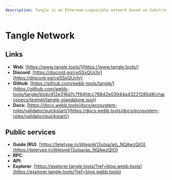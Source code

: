 ```yaml
---
description: Tangle is an Ethereum-compatible network based on Substrate
---
```


# Tangle Network

## Links

* **Web**: [https://www.tangle.tools/](https://www.tangle.tools/)
* **Discord**: [https://discord.gg/ceSSxQUchr](https://discord.gg/ceSSxQUchr)
* **Github**: [https://github.com/webb-tools/tangle/](https://github.com/webb-tools/tangle/blob/d12e316d7c7f64fdcc76842e03944a43221285d8/chainspecs/testnet/tangle-standalone.json)
* **Docs:** [https://docs.webb.tools/docs/ecosystem-roles/validator/quickstart/](https://docs.webb.tools/docs/ecosystem-roles/validator/quickstart/)



## Public services

* **Guide (RU)**: [https://teletype.in/@lesnik13utsa/as\_NQAwzQtO](https://teletype.in/@lesnik13utsa/as_NQAwzQtO)
* **RPC**:&#x20;
* **API**:&#x20;
* **Explorer**: [https://explorer.tangle.tools/?ref=blog.webb.tools](https://explorer.tangle.tools/?ref=blog.webb.tools)

